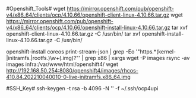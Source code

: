 #Openshift_Tools#
wget https://mirror.openshift.com/pub/openshift-v4/x86_64/clients/ocp/4.10.66/openshift-client-linux-4.10.66.tar.gz 
wget https://mirror.openshift.com/pub/openshift-v4/x86_64/clients/ocp/4.10.66/openshift-install-linux-4.10.66.tar.gz 
tar xvf openshift-client-linux-4.10.66.tar.gz -C /usr/bin/ 
tar xvf openshift-install-linux-4.10.66.tar.gz -C /usr/bin/ 

openshift-install coreos print-stream-json | grep -Eo '"https.*(kernel-|initramfs.|rootfs.)\w+(\.img)?"' | grep x86 | xargs wget -P images
rsync -av images infra:/var/www/html/openshift4/ 
wget http://192.168.50.254:8080/openshift4/images/rhcos-410.84.202210040010-0-live-initramfs.x86_64.img


#SSH_Key#
ssh-keygen -t rsa -b 4096 -N '' -f ~/.ssh/ocp4upi 
